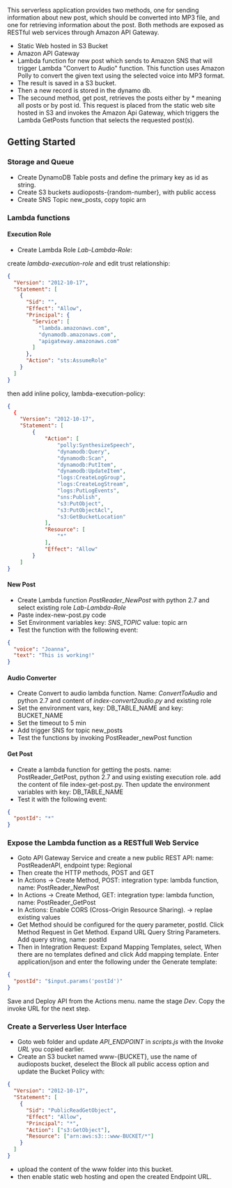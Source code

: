 This serverless application provides two methods, one for sending information about new post, which should be converted into MP3 file, and one for retrieving information about the post. Both methods are exposed as RESTful web services through Amazon API Gateway.

- Static Web hosted in S3 Bucket
- Amazon API Gateway
- Lambda function for new post which sends to Amazon SNS that will trigger Lambda "Convert to Audio" function. This function uses Amazon Polly to convert the given text using the selected voice into MP3 format.
- The result is saved in a S3 bucket.
- Then a new record is stored in the dynamo db.
- The secound method, get post, retrieves the posts either by \* meaning all posts or by post id. This request is placed from the static web site hosted in S3 and invokes the Amazon Api Gateway, which triggers the Lambda GetPosts function that selects the requested post(s).

## Getting Started

### Storage and Queue

- Create DynamoDB Table posts and define the primary key as id as string.
- Create S3 buckets audioposts-{random-number}, with public access
- Create SNS Topic new_posts, copy topic arn

### Lambda functions

#### Execution Role

- Create Lambda Role _Lab-Lambda-Role_:

create _lambda-execution-role_ and edit trust relationship:

```json
{
  "Version": "2012-10-17",
  "Statement": [
    {
      "Sid": "",
      "Effect": "Allow",
      "Principal": {
        "Service": [
          "lambda.amazonaws.com",
          "dynamodb.amazonaws.com",
          "apigateway.amazonaws.com"
        ]
      },
      "Action": "sts:AssumeRole"
    }
  ]
}
```

then add inline policy, lambda-execution-policy:

```json
{
  {
    "Version": "2012-10-17",
    "Statement": [
        {
            "Action": [
                "polly:SynthesizeSpeech",
                "dynamodb:Query",
                "dynamodb:Scan",
                "dynamodb:PutItem",
                "dynamodb:UpdateItem",
                "logs:CreateLogGroup",
                "logs:CreateLogStream",
                "logs:PutLogEvents",
                "sns:Publish",
                "s3:PutObject",
                "s3:PutObjectAcl",
                "s3:GetBucketLocation"
            ],
            "Resource": [
                "*"
            ],
            "Effect": "Allow"
        }
    ]
}
```

#### New Post

- Create Lambda function _PostReader_NewPost_ with python 2.7 and select existing role _Lab-Lambda-Role_
- Paste index-new-post.py code
- Set Environment variables key: _SNS_TOPIC_ value: topic arn
- Test the function with the following event:

```json
{
  "voice": "Joanna",
  "text": "This is working!"
}
```

#### Audio Converter

- Create Convert to audio lambda function. Name: _ConvertToAudio_ and python 2.7 and content of _index-convert2audio.py_ and existing role
- Set the environment vars, key: DB_TABLE_NAME and key: BUCKET_NAME
- Set the timeout to 5 min
- Add trigger SNS for topic new_posts
- Test the functions by invoking PostReader_newPost function

#### Get Post

- Create a lambda function for getting the posts. name: PostReader_GetPost, python 2.7 and using existing execution role. add the content of file index-get-post.py. Then update the environment variables with key: DB_TABLE_NAME
- Test it with the following event:

```json
{
  "postId": "*"
}
```

### Expose the Lambda function as a RESTfull Web Service

- Goto API Gateway Service and create a new public REST API: name: PostReaderAPI, endpoint type: Regional
- Then create the HTTP methods, POST and GET
- In Actions -> Create Method, POST: integration type: lambda function, name: PostReader_NewPost
- In Actions -> Create Method, GET: integration type: lambda function, name: PostReader_GetPost
- In Actions: Enable CORS (Cross-Origin Resource Sharing). -> replae existing values
- Get Method should be configured for the query parameter, postId. Click Method Request in Get Method. Expand URL Query String Parameters. Add query string, name: postId
- Then in Integration Request: Expand Mapping Templates, select, When there are no templates defined and click Add mapping template. Enter application/json and enter the following under the Generate template:

```json
{
  "postId": "$input.params('postId')"
}
```

Save and Deploy API from the Actions menu. name the stage _Dev_. Copy the invoke URL for the next step.

### Create a Serverless User Interface

- Goto web folder and update _API_ENDPOINT_ in _scripts.js_ with the _Invoke URL_ you copied earlier.
- Create an S3 bucket named www-{BUCKET}, use the name of audioposts bucket, deselect the Block all public access option and update the Bucket Policy with:

```json
{
  "Version": "2012-10-17",
  "Statement": [
    {
      "Sid": "PublicReadGetObject",
      "Effect": "Allow",
      "Principal": "*",
      "Action": ["s3:GetObject"],
      "Resource": ["arn:aws:s3:::www-BUCKET/*"]
    }
  ]
}
```

- upload the content of the www folder into this bucket.
- then enable static web hosting and open the created Endpoint URL.

